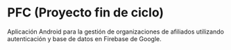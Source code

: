 # PFC (Proyecto fin de ciclo)
Aplicación Android para la gestión de organizaciones de afiliados utilizando autenticación y base de datos en Firebase de Google.
